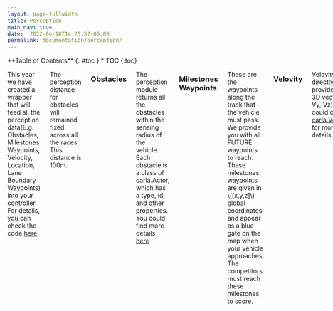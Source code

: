 ```yaml
---
layout: page-fullwidth
title: Perception
main_nav: true
date:  2022-04-18T14:25:52-05:00
permalink: documentation/perception/
---
```


<div class="row">
<div class="medium-4 medium-push-8 columns" markdown="1">
<div class="panel radius" markdown="1">
**Table of Contents**
{: #toc }
*  TOC
{:toc}
</div>
</div><!-- /.medium-4.columns -->



<div class="medium-8 medium-pull-4 columns" markdown="1">

This year we have created a wrapper that will feed all the perception data(E.g. Obstacles, Milestones Waypoints, Velocity, Location, Lane Boundary Waypoints) into your controller. For details, you can check the code [here](https://github.com/PoPGRI/Race/blob/cfa96590c874ad96dd7671db60fc53e32dfcb286/agent.py#L8)

The perception distance for obstacles will remained fixed across all the races. This distance is 100m.

### Obstacles 
<!-- (<span style="color:blue">Dynamic</span>) -->
The perception module returns all the obstacles within the sensing radius of the vehicle. Each obstacle is a class of carla.Actor, which has a type, id, and other properties. You could find more details [here](https://carla.readthedocs.io/en/0.9.13/python_api/#carlaactor) 
<!-- - Vertices: The location of the vertices of the bounding box of each obstacle given in \\([x, y, z]\\) global coordinates
- Object center: The location of the object center in \\([x, y, z]\\) global coordinates
- Type: The type of obstacle detected (ie. “pedestrian”, “car”, "motorcycle", etc.)
- ID: An identifier for each obstacle (ie.  "1”, etc.). This identifier remains the same across all time steps. -->


### Milestones Waypoints
These are the waypoints along the track that the vehicle must pass. We provide you with all FUTURE waypoints to reach. These milestones waypoints are given in \\([x,y,z]\\) global coordinates and appear as a blue gate on the map when your vehicle approaches. The competitors must reach these milestones to score.

<!-- <img src="{{site.urlimg}}perception_screenshot.png"> -->

<!-- From the above image, the red bounding boxes are the obstacles; the green arcs are the milestones; the black line segments on the road are the lane markers. -->
<!-- There are 3 lanes in total; they are LEFT_LANE(id=3), CENTER_LANE(id=4), and RIGHT_LANE(id=5) -->


<!-- ### Static obstacles objects (<span style="color:red">Static</span>)
The environment objects include static obstacles that define the racing environment. This includes fences, sidewalks, buildings, and any other large objects. These objects are provided to the competitor as a list where each entry consists of the following:
- Vertices: The location of the vertices of the bounding box of each obstacle given in \\([x, y, z]\\) global coordinates
- Type: The type of obstacle detected (ie. "sidewalk", “fence”, “building”, etc.)
- ID: An identifier for each obstacle (ie.  "1”, etc.). This remains the same across all time steps.

These objects are also published to the rostopic `obstacles`. -->
### Velovity  
<!-- (<span style="color:blue">Dynamic</span>) -->
Velovity is directly provided at a 3D vector(Vx, Vy, Vz), you could check 
[carla.Vector3D](https://carla.readthedocs.io/en/0.9.13/python_api/#carla.Vector3D) for more details.

### Location 
<!-- (<span style="color:blue">Dynamic</span>) -->
The location contains the state of the vehicle with the position and rotation. It is a class of carla.Transform. You can read more [here](https://carla.readthedocs.io/en/0.9.13/python_api/#carla.Transform)
<!-- The location contains the state of the vehicle as the position, rotation, and velocity of the vehicle.
The position is given as [x, y, z] in ENU coordinates. The rotation is given as [\\( \theta_x,  \theta_y, \theta_z\\)] in radians. The velocity of the vehicle is given as [\\(v_x, v_y\\)]. -->

### Lane Boundary Waypoints
<!-- (<span style="color:red">Static</span>) -->
This tells you information aboout the current lane your vehicle is in. This contains 20 waypoinst on the left and right lane boundary for the next 20 meters.

<!-- The edges of the road are also included. The left edge is provided in `left_lane_markers` and the right edge is provided in `right_lane_markers`. -->



<!-- 
### 2D Visualization

We provide 2D visualization of the perception oracle as part of the simulator.
The blue box is the ego vehicle, black dots are the lane markers, and red boxes are the obstacles. If you want to disable the 2D visualization, just change ```vis2D:=True``` to ```vis2D:=False``` in the above command.

<img src="{{site.urlimg}}graic_vis.png"> -->

</div>
